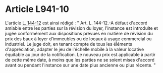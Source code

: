 # Article L941-10

L'article <a href='/code-de-commerce/partie-legislative/livre-ier-du-commerce-en-general/titre-iv-du-fonds-de-commerce/chapitre-iv-de-la-location-gerance/l144-12.md' title='Code de commerce - art. L144-12 (V)'>L. 144-12</a> est ainsi rédigé : " Art. L. 144-12.-A défaut d'accord amiable entre les parties sur la révision du loyer, l'instance est introduite et jugée conformément aux dispositions prévues en matière de révision du prix des baux à loyer d'immeubles ou de locaux à usage commercial ou industriel. Le juge doit, en tenant compte de tous les éléments d'appréciation, adapter le jeu de l'échelle mobile à la valeur locative équitable au jour de la notification. Le nouveau prix est applicable à partir de cette même date, à moins que les parties ne se soient mises d'accord avant ou pendant l'instance sur une date plus ancienne ou plus récente. "